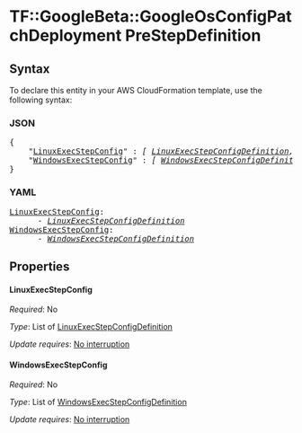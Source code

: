 # TF::GoogleBeta::GoogleOsConfigPatchDeployment PreStepDefinition

## Syntax

To declare this entity in your AWS CloudFormation template, use the following syntax:

### JSON

<pre>
{
    "<a href="#linuxexecstepconfig" title="LinuxExecStepConfig">LinuxExecStepConfig</a>" : <i>[ <a href="linuxexecstepconfigdefinition.md">LinuxExecStepConfigDefinition</a>, ... ]</i>,
    "<a href="#windowsexecstepconfig" title="WindowsExecStepConfig">WindowsExecStepConfig</a>" : <i>[ <a href="windowsexecstepconfigdefinition.md">WindowsExecStepConfigDefinition</a>, ... ]</i>
}
</pre>

### YAML

<pre>
<a href="#linuxexecstepconfig" title="LinuxExecStepConfig">LinuxExecStepConfig</a>: <i>
      - <a href="linuxexecstepconfigdefinition.md">LinuxExecStepConfigDefinition</a></i>
<a href="#windowsexecstepconfig" title="WindowsExecStepConfig">WindowsExecStepConfig</a>: <i>
      - <a href="windowsexecstepconfigdefinition.md">WindowsExecStepConfigDefinition</a></i>
</pre>

## Properties

#### LinuxExecStepConfig

_Required_: No

_Type_: List of <a href="linuxexecstepconfigdefinition.md">LinuxExecStepConfigDefinition</a>

_Update requires_: [No interruption](https://docs.aws.amazon.com/AWSCloudFormation/latest/UserGuide/using-cfn-updating-stacks-update-behaviors.html#update-no-interrupt)

#### WindowsExecStepConfig

_Required_: No

_Type_: List of <a href="windowsexecstepconfigdefinition.md">WindowsExecStepConfigDefinition</a>

_Update requires_: [No interruption](https://docs.aws.amazon.com/AWSCloudFormation/latest/UserGuide/using-cfn-updating-stacks-update-behaviors.html#update-no-interrupt)

